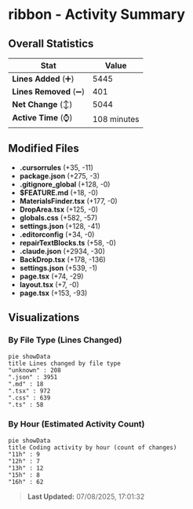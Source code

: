 # ribbon - Activity Summary 

## Overall Statistics

| Stat                   | Value                                                             |
| ---------------------- | ----------------------------------------------------------------- |
| **Lines Added** (➕)   | 5445                                          |
| **Lines Removed** (➖) | 401                                        |
| **Net Change** (↕)    | 5044                |
| **Active Time** (⌚)   | 108 minutes |


## Modified Files
- **.cursorrules** (+35, -11)
- **package.json** (+275, -3)
- **.gitignore_global** (+128, -0)
- **$FEATURE.md** (+18, -0)
- **MaterialsFinder.tsx** (+177, -0)
- **DropArea.tsx** (+125, -0)
- **globals.css** (+582, -57)
- **settings.json** (+128, -41)
- **.editorconfig** (+34, -0)
- **repairTextBlocks.ts** (+58, -0)
- **.claude.json** (+2934, -30)
- **BackDrop.tsx** (+178, -136)
- **settings.json** (+539, -1)
- **page.tsx** (+74, -29)
- **layout.tsx** (+7, -0)
- **page.tsx** (+153, -93)

## Visualizations

### By File Type (Lines Changed)

```mermaid
pie showData
title Lines changed by file type
"unknown" : 208
".json" : 3951
".md" : 18
".tsx" : 972
".css" : 639
".ts" : 58
```

### By Hour (Estimated Activity Count)

```mermaid
pie showData
title Coding activity by hour (count of changes)
"11h" : 9
"12h" : 7
"13h" : 12
"15h" : 8
"16h" : 62
```


> **Last Updated:** 07/08/2025, 17:01:32